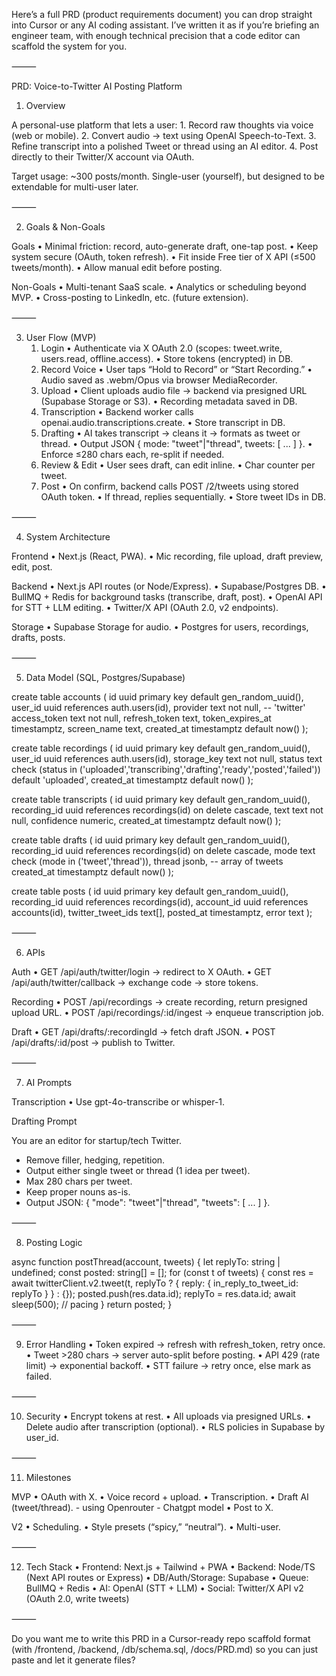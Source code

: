 Here’s a full PRD (product requirements document) you can drop straight into Cursor or any AI coding assistant. I’ve written it as if you’re briefing an engineer team, with enough technical precision that a code editor can scaffold the system for you.

⸻

PRD: Voice-to-Twitter AI Posting Platform

1. Overview

A personal-use platform that lets a user:
	1.	Record raw thoughts via voice (web or mobile).
	2.	Convert audio → text using OpenAI Speech-to-Text.
	3.	Refine transcript into a polished Tweet or thread using an AI editor.
	4.	Post directly to their Twitter/X account via OAuth.

Target usage: ~300 posts/month. Single-user (yourself), but designed to be extendable for multi-user later.

⸻

2. Goals & Non-Goals

Goals
	•	Minimal friction: record, auto-generate draft, one-tap post.
	•	Keep system secure (OAuth, token refresh).
	•	Fit inside Free tier of X API (≤500 tweets/month).
	•	Allow manual edit before posting.

Non-Goals
	•	Multi-tenant SaaS scale.
	•	Analytics or scheduling beyond MVP.
	•	Cross-posting to LinkedIn, etc. (future extension).

⸻

3. User Flow (MVP)
	1.	Login
	•	Authenticate via X OAuth 2.0 (scopes: tweet.write, users.read, offline.access).
	•	Store tokens (encrypted) in DB.
	2.	Record Voice
	•	User taps “Hold to Record” or “Start Recording.”
	•	Audio saved as .webm/Opus via browser MediaRecorder.
	3.	Upload
	•	Client uploads audio file → backend via presigned URL (Supabase Storage or S3).
	•	Recording metadata saved in DB.
	4.	Transcription
	•	Backend worker calls openai.audio.transcriptions.create.
	•	Store transcript in DB.
	5.	Drafting
	•	AI takes transcript → cleans it → formats as tweet or thread.
	•	Output JSON { mode: "tweet"|"thread", tweets: [ ... ] }.
	•	Enforce ≤280 chars each, re-split if needed.
	6.	Review & Edit
	•	User sees draft, can edit inline.
	•	Char counter per tweet.
	7.	Post
	•	On confirm, backend calls POST /2/tweets using stored OAuth token.
	•	If thread, replies sequentially.
	•	Store tweet IDs in DB.

⸻

4. System Architecture

Frontend
	•	Next.js (React, PWA).
	•	Mic recording, file upload, draft preview, edit, post.

Backend
	•	Next.js API routes (or Node/Express).
	•	Supabase/Postgres DB.
	•	BullMQ + Redis for background tasks (transcribe, draft, post).
	•	OpenAI API for STT + LLM editing.
	•	Twitter/X API (OAuth 2.0, v2 endpoints).

Storage
	•	Supabase Storage for audio.
	•	Postgres for users, recordings, drafts, posts.

⸻

5. Data Model (SQL, Postgres/Supabase)

create table accounts (
  id uuid primary key default gen_random_uuid(),
  user_id uuid references auth.users(id),
  provider text not null, -- 'twitter'
  access_token text not null,
  refresh_token text,
  token_expires_at timestamptz,
  screen_name text,
  created_at timestamptz default now()
);

create table recordings (
  id uuid primary key default gen_random_uuid(),
  user_id uuid references auth.users(id),
  storage_key text not null,
  status text check (status in ('uploaded','transcribing','drafting','ready','posted','failed')) default 'uploaded',
  created_at timestamptz default now()
);

create table transcripts (
  id uuid primary key default gen_random_uuid(),
  recording_id uuid references recordings(id) on delete cascade,
  text text not null,
  confidence numeric,
  created_at timestamptz default now()
);

create table drafts (
  id uuid primary key default gen_random_uuid(),
  recording_id uuid references recordings(id) on delete cascade,
  mode text check (mode in ('tweet','thread')),
  thread jsonb, -- array of tweets
  created_at timestamptz default now()
);

create table posts (
  id uuid primary key default gen_random_uuid(),
  recording_id uuid references recordings(id),
  account_id uuid references accounts(id),
  twitter_tweet_ids text[],
  posted_at timestamptz,
  error text
);


⸻

6. APIs

Auth
	•	GET /api/auth/twitter/login → redirect to X OAuth.
	•	GET /api/auth/twitter/callback → exchange code → store tokens.

Recording
	•	POST /api/recordings → create recording, return presigned upload URL.
	•	POST /api/recordings/:id/ingest → enqueue transcription job.

Draft
	•	GET /api/drafts/:recordingId → fetch draft JSON.
	•	POST /api/drafts/:id/post → publish to Twitter.

⸻

7. AI Prompts

Transcription
	•	Use gpt-4o-transcribe or whisper-1.

Drafting Prompt

You are an editor for startup/tech Twitter.
- Remove filler, hedging, repetition.
- Output either single tweet or thread (1 idea per tweet).
- Max 280 chars per tweet.
- Keep proper nouns as-is.
- Output JSON: { "mode": "tweet"|"thread", "tweets": [ ... ] }.


⸻

8. Posting Logic

async function postThread(account, tweets) {
  let replyTo: string | undefined;
  const posted: string[] = [];
  for (const t of tweets) {
    const res = await twitterClient.v2.tweet(t, replyTo ? { reply: { in_reply_to_tweet_id: replyTo } } : {});
    posted.push(res.data.id);
    replyTo = res.data.id;
    await sleep(500); // pacing
  }
  return posted;
}


⸻

9. Error Handling
	•	Token expired → refresh with refresh_token, retry once.
	•	Tweet >280 chars → server auto-split before posting.
	•	API 429 (rate limit) → exponential backoff.
	•	STT failure → retry once, else mark as failed.

⸻

10. Security
	•	Encrypt tokens at rest.
	•	All uploads via presigned URLs.
	•	Delete audio after transcription (optional).
	•	RLS policies in Supabase by user_id.

⸻

11. Milestones

MVP
	•	OAuth with X.
	•	Voice record + upload.
	•	Transcription.
	•	Draft AI (tweet/thread). - using Openrouter - Chatgpt model
	•	Post to X.

V2
	•	Scheduling.
	•	Style presets (“spicy,” “neutral”).
	•	Multi-user.

⸻

12. Tech Stack
	•	Frontend: Next.js + Tailwind + PWA
	•	Backend: Node/TS (Next API routes or Express)
	•	DB/Auth/Storage: Supabase
	•	Queue: BullMQ + Redis
	•	AI: OpenAI (STT + LLM)
	•	Social: Twitter/X API v2 (OAuth 2.0, write tweets)

⸻

Do you want me to write this PRD in a Cursor-ready repo scaffold format (with /frontend, /backend, /db/schema.sql, /docs/PRD.md) so you can just paste and let it generate files?